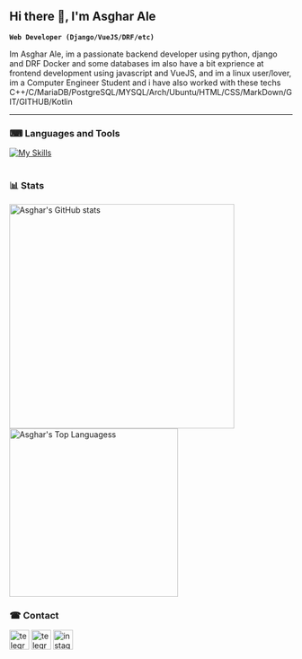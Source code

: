 ## Hi there 👋, I'm Asghar Ale

**`Web Developer (Django/VueJS/DRF/etc)`**

<p align="left">
Im Asghar Ale, im a passionate backend developer using python, django and DRF Docker and some databases im also have a bit exprience at frontend development using javascript and VueJS, and im a linux user/lover, im a Computer Engineer Student and i have also worked with these techs C++/C/MariaDB/PostgreSQL/MYSQL/Arch/Ubuntu/HTML/CSS/MarkDown/GIT/GITHUB/Kotlin
</p>

---

### ⌨ Languages and Tools

[![My Skills](https://skillicons.dev/icons?i=python,django,js,vue,linux,cpp,postgresql,mysql,docker,arch,debian,git,github,html,css,md&perline=8)](https://skillicons.dev)

#

### 📊 Stats 
<img src="https://github-readme-stats.vercel.app/api?username=asgharale&show_icons=true&theme=transparent" alt="Asghar's GitHub stats" width="400" /> <img src="https://github-readme-stats.vercel.app/api/top-langs/?username=asgharale&layout=compact&theme=transparent" alt="Asghar's Top Languagess" width="300" />

### ☎ Contact

<a href="https://linkedin.com/in/asghar-ale" target="_blank"><img src="https://img.shields.io/static/v1?message=Linkedin&logo=linkedin&label=&color=0a66c2&logoColor=white&labelColor=&style=for-the-badge" height="35" alt="telegram logo"  /></a>
    <a href="https://t.me/asghar04" target="_blank"><img src="https://img.shields.io/static/v1?message=Telegram&logo=telegram&label=&color=229ED9&logoColor=white&labelColor=&style=for-the-badge" height="35" alt="telegram logo"  /></a>
  <a href="https://instagram.com/asghar.ale04" target="_blank"><img src="https://img.shields.io/static/v1?message=Instagram&logo=instagram&label=&color=E4405F&logoColor=white&labelColor=&style=for-the-badge" height="35" alt="instagram logo"  /></a>


<!--
**asgharale/asgharale** is a ✨ _special_ ✨ repository because its `README.md` (this file) appears on your GitHub profile.

Here are some ideas to get you started:

- 🔭 I’m currently working on ...
- 🌱 I’m currently learning ...
- 👯 I’m looking to collaborate on ...
- 🤔 I’m looking for help with ...
- 💬 Ask me about ...
- 📫 How to reach me: ...
- 😄 Pronouns: ...
- ⚡ Fun fact: ...
-->
